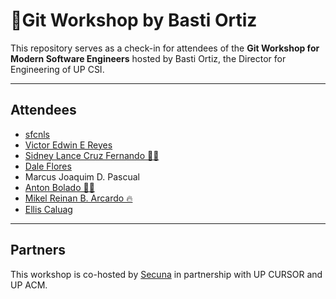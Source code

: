 # 🚀Git Workshop by Basti Ortiz

This repository serves as a check-in for attendees of the **Git Workshop for Modern Software Engineers** hosted by Basti Ortiz, the Director for Engineering of UP CSI.

---

## Attendees
* [sfcnls](https://github.com/sfcnls/)
* [Victor Edwin E Reyes](https://github.com/VeeIsForVanana)
* [Sidney Lance Cruz Fernando 🤩🙏](https://github.com/slcfernando)
* [Dale Flores](https://github.com/exos7)
* Marcus Joaquim D. Pascual
* [Anton Bolado 🧍‍♂️](https://github.com/boladss)
* [Mikel Reinan B. Arcardo 🔥](https://github.com/mikelReinanArcardo) 
* [Ellis Caluag](https://github.com/Dox-Dev)

---

## Partners
This workshop is co-hosted by [Secuna](https://secuna.io) in partnership with UP CURSOR and UP ACM.
